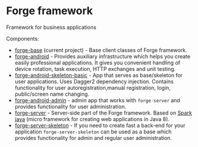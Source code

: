 # Forge framework
Framework for business applications

Components:

* [forge-base](https://github.com/ogrebgr/forge) (current project) - Base client classes of Forge framework.
* [forge-android](https://github.com/ogrebgr/forge-android) - Provides auxiliary infrastructure which helps you create easily professional applications. It gives you convenient handling
of device rotation, task execution, HTTP exchanges and unit testing.
* [forge-android-skeleton-basic](https://github.com/ogrebgr/forge-android-skeleton-basic) - App that serves as base/skeleton for user applications. Uses Dagger2 dependency injection. Contains functionality for user autoregistration,manual registration, login, public/screen name changing.
* [forge-android-admin](https://github.com/ogrebgr/forge-android-admin) - admin app that works with `forge-server` and provides functionality for user administration.
* [forge-server](https://github.com/ogrebgr/forge-server) - Server-side part of the Forge framework. Based on [Spark java](http://sparkjava.com/) (micro framework for creating web applications in Java 8).
* [forge-server-skeleton](https://github.com/ogrebgr/forge-server-skeleton) - If you need to create fast a back-end for your application `forge-server-skeleton` can be used as a base which provides functionality for admin and regular user administration.
